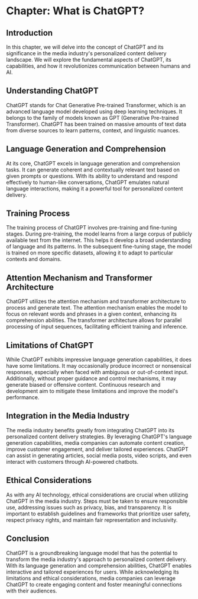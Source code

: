 Chapter: What is ChatGPT?
=========================

Introduction
------------

In this chapter, we will delve into the concept of ChatGPT and its significance in the media industry's personalized content delivery landscape. We will explore the fundamental aspects of ChatGPT, its capabilities, and how it revolutionizes communication between humans and AI.

Understanding ChatGPT
---------------------

ChatGPT stands for Chat Generative Pre-trained Transformer, which is an advanced language model developed using deep learning techniques. It belongs to the family of models known as GPT (Generative Pre-trained Transformer). ChatGPT has been trained on massive amounts of text data from diverse sources to learn patterns, context, and linguistic nuances.

Language Generation and Comprehension
-------------------------------------

At its core, ChatGPT excels in language generation and comprehension tasks. It can generate coherent and contextually relevant text based on given prompts or questions. With its ability to understand and respond effectively to human-like conversations, ChatGPT emulates natural language interactions, making it a powerful tool for personalized content delivery.

Training Process
----------------

The training process of ChatGPT involves pre-training and fine-tuning stages. During pre-training, the model learns from a large corpus of publicly available text from the internet. This helps it develop a broad understanding of language and its patterns. In the subsequent fine-tuning stage, the model is trained on more specific datasets, allowing it to adapt to particular contexts and domains.

Attention Mechanism and Transformer Architecture
------------------------------------------------

ChatGPT utilizes the attention mechanism and transformer architecture to process and generate text. The attention mechanism enables the model to focus on relevant words and phrases in a given context, enhancing its comprehension abilities. The transformer architecture allows for parallel processing of input sequences, facilitating efficient training and inference.

Limitations of ChatGPT
----------------------

While ChatGPT exhibits impressive language generation capabilities, it does have some limitations. It may occasionally produce incorrect or nonsensical responses, especially when faced with ambiguous or out-of-context input. Additionally, without proper guidance and control mechanisms, it may generate biased or offensive content. Continuous research and development aim to mitigate these limitations and improve the model's performance.

Integration in the Media Industry
---------------------------------

The media industry benefits greatly from integrating ChatGPT into its personalized content delivery strategies. By leveraging ChatGPT's language generation capabilities, media companies can automate content creation, improve customer engagement, and deliver tailored experiences. ChatGPT can assist in generating articles, social media posts, video scripts, and even interact with customers through AI-powered chatbots.

Ethical Considerations
----------------------

As with any AI technology, ethical considerations are crucial when utilizing ChatGPT in the media industry. Steps must be taken to ensure responsible use, addressing issues such as privacy, bias, and transparency. It is important to establish guidelines and frameworks that prioritize user safety, respect privacy rights, and maintain fair representation and inclusivity.

Conclusion
----------

ChatGPT is a groundbreaking language model that has the potential to transform the media industry's approach to personalized content delivery. With its language generation and comprehension abilities, ChatGPT enables interactive and tailored experiences for users. While acknowledging its limitations and ethical considerations, media companies can leverage ChatGPT to create engaging content and foster meaningful connections with their audiences.

